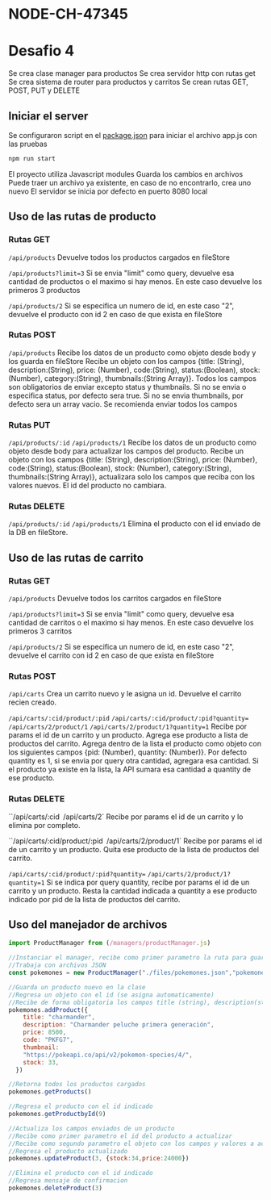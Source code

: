 # NODE-CH-47345

# Desafio 4

Se crea clase manager para productos
Se crea servidor http con rutas get
Se crea sistema de router para productos y carritos
Se crean rutas GET, POST, PUT y DELETE

## Iniciar el server

Se configuraron script en el [package.json](https://github.com/totoargumedo/NODE-CH-47345/blob/sprint1/package.json) para iniciar el archivo app.js con las pruebas

```bash
npm run start
```

El proyecto utiliza Javascript modules
Guarda los cambios en archivos
Puede traer un archivo ya existente, en caso de no encontrarlo, crea uno nuevo
El servidor se inicia por defecto en puerto 8080 local

## Uso de las rutas de producto

### Rutas GET

`/api/products`
Devuelve todos los productos cargados en fileStore

`/api/products?limit=3`
Si se envia "limit" como query, devuelve esa cantidad de productos o el maximo si hay menos. En este caso devuelve los primeros 3 productos

`/api/products/2`
Si se especifica un numero de id, en este caso "2", devuelve el producto con id 2 en caso de que exista en fileStore

### Rutas POST

`/api/products`
Recibe los datos de un producto como objeto desde body y los guarda en fileStore
Recibe un objeto con los campos {title: (String), description:(String), price: (Number), code:(String), status:(Boolean), stock: (Number), category:(String), thumbnails:(String Array)}.
Todos los campos son obligatorios de enviar excepto status y thumbnails.
Si no se envia o especifica status, por defecto sera true.
Si no se envia thumbnails, por defecto sera un array vacio.
Se recomienda enviar todos los campos

### Rutas PUT

`/api/products/:id`
`/api/products/1`
Recibe los datos de un producto como objeto desde body para actualizar los campos del producto.
Recibe un objeto con los campos {title: (String), description:(String), price: (Number), code:(String), status:(Boolean), stock: (Number), category:(String), thumbnails:(String Array)}, actualizara solo los campos que reciba con los valores nuevos.
El id del producto no cambiara.

### Rutas DELETE

`/api/products/:id`
`/api/products/1`
Elimina el producto con el id enviado de la DB en fileStore.

## Uso de las rutas de carrito

### Rutas GET

`/api/products`
Devuelve todos los carritos cargados en fileStore

`/api/products?limit=3`
Si se envia "limit" como query, devuelve esa cantidad de carritos o el maximo si hay menos. En este caso devuelve los primeros 3 carritos

`/api/products/2`
Si se especifica un numero de id, en este caso "2", devuelve el carrito con id 2 en caso de que exista en fileStore

### Rutas POST

`/api/carts`
Crea un carrito nuevo y le asigna un id.
Devuelve el carrito recien creado.

`/api/carts/:cid/product/:pid`
`/api/carts/:cid/product/:pid?quantity=`
`/api/carts/2/product/1`
`/api/carts/2/product/1?quantity=1`
Recibe por params el id de un carrito y un producto. Agrega ese producto a lista de productos del carrito.
Agrega dentro de la lista el producto como objeto con los siguientes campos {pid: (Number), quantity: (Number)}.
Por defecto quantity es 1, si se envia por query otra cantidad, agregara esa cantidad.
Si el producto ya existe en la lista, la API sumara esa cantidad a quantity de ese producto.

### Rutas DELETE

``/api/carts/:cid`
`/api/carts/2`
Recibe por params el id de un carrito y lo elimina por completo.

``/api/carts/:cid/product/:pid`
`/api/carts/2/product/1`
Recibe por params el id de un carrito y un producto. Quita ese producto de la lista de productos del carrito.

`/api/carts/:cid/product/:pid?quantity=`
`/api/carts/2/product/1?quantity=1`
Si se indica por query quantity, recibe por params el id de un carrito y un producto. Resta la cantidad indicada a quantity a ese producto indicado por pid de la lista de productos del carrito.

## Uso del manejador de archivos

```javascript
import ProductManager from (/managers/productManager.js)

//Instanciar el manager, recibe como primer parametro la ruta para guardar el archivo y como segundo el nombre de la colección
//Trabaja con archivos JSON
const pokemones = new ProductManager("./files/pokemones.json","pokemones")

//Guarda un producto nuevo en la clase
//Regresa un objeto con el id (se asigna automaticamente)
//Recibe de forma obligatoria los campos title (string), description(string), price(number), code(string, unico), thumbnail(string) y stock(number)
pokemones.addProduct({
    title: "charmander",
    description: "Charmander peluche primera generación",
    price: 8500,
    code: "PKFG7",
    thumbnail:
    "https://pokeapi.co/api/v2/pokemon-species/4/",
    stock: 33,
  })

//Retorna todos los productos cargados
pokemones.getProducts()

//Regresa el producto con el id indicado
pokemones.getProductbyId(9)

//Actualiza los campos enviados de un producto
//Recibe como primer parametro el id del producto a actualizar
//Recibe como segundo parametro el objeto con los campos y valores a actualizar
//Regresa el producto actualizado
pokemones.updateProduct(3, {stock:34,price:24000})

//Elimina el producto con el id indicado
//Regresa mensaje de confirmacion
pokemones.deleteProduct(3)
```
